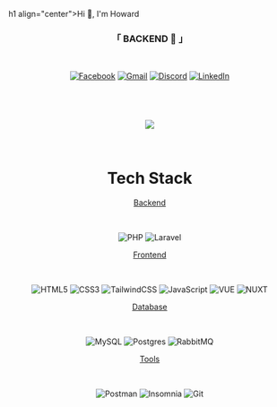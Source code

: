 h1 align="center">Hi 👋, I'm Howard</h1>
<h3 align="center">「 BACKEND 🗿 」</h3>

<br>

<div align="center">
  
[![Facebook](https://img.shields.io/badge/Facebook-%231877F2.svg?style=for-the-badge&logo=Facebook&logoColor=white)](https://www.facebook.com/) 
[![Gmail](https://img.shields.io/badge/Gmail-D14836?style=for-the-badge&logo=gmail&logoColor=white)](https://gmail.com)
[![Discord](https://img.shields.io/badge/Discord-%235865F2.svg?style=for-the-badge&logo=discord&logoColor=white)](https://discord.com) 
[![LinkedIn](https://img.shields.io/badge/linkedin-%230077B5.svg?style=for-the-badge&logo=linkedin&logoColor=white)](https://www.linkedin.com/in/) 

</div>

#

<br>

<div align="center">
  
<!-- # Github Stats
<table align="center" border="0" cellpadding="0" cellspacing="0">
  <thead>
    <tr>
      <td>
        <img height = "150"
          src="https://github-readme-stats.vercel.app/api?username=hwrd2000&show_icons=true&locale=en&theme=tokyonight" style="max-width: 100%";
          alt="GitHub Stats"
        />
      </td>
    </tr>
  </thead>
</table> -->

<div align="center">
  
![](http://github-profile-summary-cards.vercel.app/api/cards/profile-details?username=hwrd2000&theme=dark)

</div>

<br>

# Tech Stack

<u>Backend</u>

<br>
  
![PHP](https://img.shields.io/badge/php-%23777BB4.svg?style=for-the-badge&logo=php&logoColor=white)
![Laravel](https://img.shields.io/badge/laravel-%23FF2D20.svg?style=for-the-badge&logo=laravel&logoColor=white) 


<u>Frontend</u>

<br>
  
![HTML5](https://img.shields.io/badge/html5-%23E34F26.svg?style=for-the-badge&logo=html5&logoColor=white) 
![CSS3](https://img.shields.io/badge/css3-%231572B6.svg?style=for-the-badge&logo=css3&logoColor=white) 
![TailwindCSS](https://img.shields.io/badge/tailwindcss-%2338B2AC.svg?style=for-the-badge&logo=tailwind-css&logoColor=white) 
![JavaScript](https://img.shields.io/badge/javascript-%23323330.svg?style=for-the-badge&logo=javascript&logoColor=%23F7DF1E)
![VUE](https://img.shields.io/badge/Vue.js-35495E?style=for-the-badge&logo=vuedotjs&logoColor=4FC08D)
![NUXT](https://img.shields.io/badge/nuxt.js-00DC82?style=for-the-badge&logo=nuxt.js&logoColor=white)


<u>Database</u>

<br>
  
![MySQL](https://img.shields.io/badge/mysql-%2300f.svg?style=for-the-badge&logo=mysql&logoColor=white) 
![Postgres](https://img.shields.io/badge/postgres-%23316192.svg?style=for-the-badge&logo=postgresql&logoColor=white) 
![RabbitMQ](https://img.shields.io/badge/Rabbitmq-FF6600?style=for-the-badge&logo=rabbitmq&logoColor=white) 


<u>Tools</u>

<br>
  
![Postman](https://img.shields.io/badge/Postman-FF6C37?style=for-the-badge&logo=postman&logoColor=white) 
![Insomnia](https://img.shields.io/badge/Insomnia-black?style=for-the-badge&logo=insomnia&logoColor=5849BE) 
![Git](https://img.shields.io/badge/git-%23F05033.svg?style=for-the-badge&logo=git&logoColor=white) 

</div>

<!--
                                                                                                    
                                  -%%%%%%%%%%%##**++==---::....                                     
                                  *@@@@@@@@@@@@@@@@@@@@@@@@@@@@@@@@%%%%%%%##*+=--::...              
                                  #@@@@@@@@@@@@@@@@@@@@@@@@@@@@@@@%#*######******##*****+           
                                 .#@%**+++**##%%@@@@@@@@@@@@@@@@@@%#*#*******************:          
                                 .#@#*+.-*######%%%%#**+++++=+#@@%%#*#####***************+          
                                 .#@#*=:=***####%%%%%%%%%%%%%#%@@%##*####*****************:         
                                 .%@#*--+****######%%%%%%%%%%%@@@%##*#####***************+:         
                                 :%@##-=+****########%%%%%%%%%@@@%##*####****************+.         
                                 :%@#*-===+++**########%%%%%%@@@@%#**#####**************+*.         
                                 :@@#*-====++++**###########%%@@@%#*######**************+*          
                                 -@@#*--====+++++++*****#####%@@@%#*#######*************++          
                                 -@@#*--======++++++++++*****#@@%%#*#####***************++          
                                 -@%#*--========+++++++++++++#@@%%#*######**************++          
                                 =@%#*--=================+===#@@%%#*##*****************++=          
                                 =@%#*---====================#@@%#**#####*#************++=          
                                 =@%#*----===================%@@%#*########************++-          
                                 +@%%@#*+====================@@@%#*######*************+++-          
                                 +@@@@@@@@@%%*==============-@@@%#*###*#**************+++:          
                                 +@@@@@@@@@@@@@@@@@@@#+======@@@%#**##****************+++:          
                                 *@@@@@@@@@@@@@@@@@@@@@@@@@@@@@%%***#****************++++.          
                                 *@@@@@@@@@@@@@@@@@@@@@@@@@@@@@%%********************++++.          
                                 *@@@@@@@@@@@@@@@@@@@@@@@@@@@@@%%*******************+++++           
                                 *@@@@@@@@@@@@@##@@@@@@@@@@@@@@%#******************+++++=           
                                 #@%%@@@@@@@@@@@@@%#-:=*#%%@@@@%#*****************++++++=           
                                .#@@@@@@@@@@@@@@@@@@@@@%=::*@@@%#*****************++++++=           
                                 +##%%@@@@@@@@@@@@@@@@@@@@@@@@@%*****************++++++=-           
                    .*%#*#%##:     .:+####%%%@@@@@@@@@@@@@@@@@@%*****************+++=+==-           
                .:*@%##+**++%%#%%*-:.-++===**##%%%@@@@@@@@@@@@@%***************+++=+=+==:           
              -*%%%##%*#+*****+#**##%%%#*=======++*##%%%%@@@@@%#************++*++++++-.             
           -%@@#%#**+#+##+**=#*+#*+#+##+#%@@#+=========+####%%##*********+++++++++:..                
       .=%@@@@##*+*#+##*+#+##***+**+**+#*+#**#%%@#++======-==+*=--=****++*+**+=:                 .:.
     .*@@@@@@@%*##*###**+#***#+*#**#*+#***#=*+*#**%%%%#*+=====::++*****+***-:                   .:. 
      +%@@@@@@@@@@########**#+#*+**+#*+*#*+#*+##+**+####%@@@#====++*****:                      .:: 
       -*##%@@@@@@@@@%########*+#+*#*+*#+#*****=#*+*#****%@@@@@@#-=+=:                         :..   
         .:=*#%%@@@@@@@@@@%#########+*+##*+**+###******%@@@@@@%#*:......                      ::    
              .*##%%@@@@@@@@@@%###*+####+*%%####****#@@@@@@@##**=--=-==++++.               .-=.     
                 .-+#%%@@@@@@@@@@@%###*+##*=+##***%@@@@@@%#**+-.:..   ..:-==:         .:--:.       
                     .-*#%%@@@@@@@@@@@%##**%%%%%@@@@@@@%#**+: .:=#**==-+---:.:----::::..             
                         :+##%%@@@@@@@@@@@@@@@@@@@@@@##**+-. :#@#####***+--=.                       
                            .-+#%%%@@@@@@@@@@@@@@@%#**+-. .+@@@@@@@@%%%@@@%-                        
                                .:*##%%@@@@@@@@@%#**+: .=%@@@@@@@@@@@@@@##*=                        
                                    .-*##%%@@@#**+=. .*@@@@@@@@@@@@@@%#*****.                       
                                        :=*##**+-.   =@@@@@@@@@@@@@%#****+-.                        
                                           .::.      +@@@@@@@@@@@#****+-.                           
                                                      :+#%@@@@@#***+=...                             
--!>
